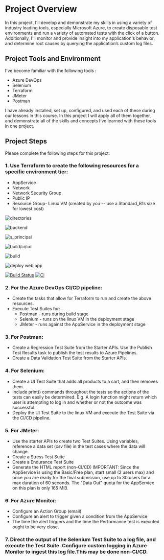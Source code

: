 # Project Overview

In this project, I'll develop and demonstrate my skills in using a variety of industry leading tools, especially Microsoft Azure, to create disposable test environments and run a variety of automated tests with the click of a button. Additionally, I'll monitor and provide insight into my application's behavior, and determine root causes by querying the application’s custom log files.

## Project Tools and Environment
I've become familiar with the following tools :

- Azure DevOps
- Selenium
- Terraform
- JMeter
- Postman

I have already installed, set up, configured, and used each of these during our lessons in this course. In this project I will apply all of them together, and demonstrate all of the skills and concepts I’ve learned with these tools in one project.

## Project Steps
Please complete the following steps for this project:

### 1. Use Terraform to create the following resources for a specific environment tier:
 - AppService
 - Network
 - Network Security Group
 - Public IP
 - Resource Group- Linux VM (created by you -- use a Standard_B1s size for lowest cost)

![directories](https://github.com/corneyc/Project-3/blob/main/images/terraform_4.png)


![backend](https://github.com/corneyc/Project-3/blob/main/images/terraform_backend_5.png)

![s_principal](https://github.com/corneyc/Project-3/blob/main/images/Terraform_6.png)

![build/ci/cd](https://github.com/corneyc/Project-3/blob/main/images/ss_1.png)

![build](https://github.com/corneyc/Project-3/blob/main/images/ss_2.png)

![deploy web app](https://github.com/corneyc/Project-3/blob/main/images/ss_3.png)

[![Build Status](https://dev.azure.com/project2769/tf-azure-projects/_apis/build/status/corneyc.Project-3?branchName=main)](https://dev.azure.com/project2769/tf-azure-projects/_build/latest?definitionId=2&branchName=main)
[![CI](https://github.com/corneyc/Project-3/actions/workflows/main.yml/badge.svg)](https://github.com/corneyc/Project-3/actions/workflows/main.yml)


### 2. For the Azure DevOps CI/CD pipeline:
 - Create the tasks that allow for Terraform to run and create the above resources.
 - Execute Test Suites for:
    - Postman - runs during build stage
    - Selenium - runs on the linux VM in the deployment stage
    - JMeter - runs against the AppService in the deployment stage

### 3. For Postman:
- Create a Regression Test Suite from the Starter APIs. Use the Publish Test Results task to publish the test results to Azure Pipelines.
- Create a Data Validation Test Suite from the Starter APIs.

### 4. For Selenium:
- Create a UI Test Suite that adds all products to a cart, and then removes them.
- Include print() commands throughout the tests so the actions of the tests can easily be determined. E.g. A login function might return which user is attempting to log in and whether or not the outcome was successful.
- Deploy the UI Test Suite to the linux VM and execute the Test Suite via the CI/CD pipeline.

### 5. For JMeter:
- Use the starter APIs to create two Test Suites. Using variables, reference a data set (csv file) in the test cases where the data will change.
- Create a Stress Test Suite
- Create a Endurance Test Suite
- Generate the HTML report (non-CI/CD) IMPORTANT: Since the AppService is using the Basic/Free plan, start small (2 users max) and once you are ready for the final submission, use up to 30 users for a max duration of 60 seconds. The "Data Out" quota for the AppService on this plan is only 165 MiB.

### 6. For Azure Monitor:
- Configure an Action Group (email)
- Configure an alert to trigger given a condition from the AppService
- The time the alert triggers and the time the Performance test is executed ought to be very close.

### 7. Direct the output of the Selenium Test Suite to a log file, and execute the Test Suite. Configure custom logging in Azure Monitor to ingest this log file.This may be done non-CI/CD.
